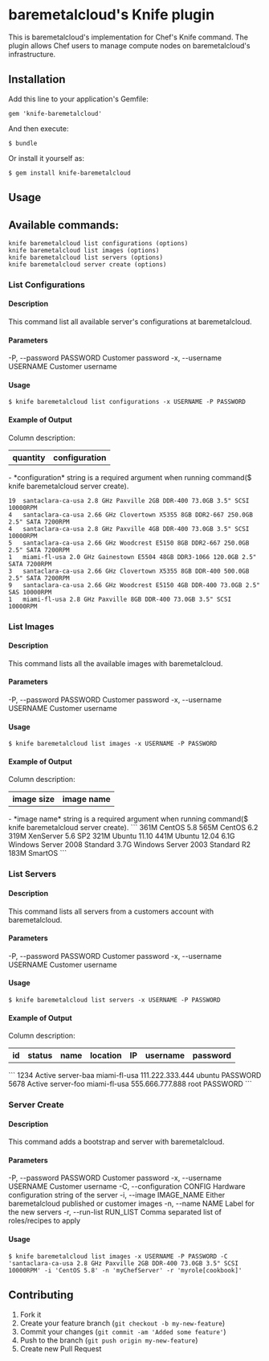 baremetalcloud's Knife plugin
===========================

This is baremetalcloud's implementation for Chef's Knife command. The plugin allows Chef users to manage compute nodes on baremetalcloud's infrastructure.  

Installation
------------

Add this line to your application's Gemfile:

    gem 'knife-baremetalcloud'

And then execute:

    $ bundle

Or install it yourself as:

    $ gem install knife-baremetalcloud

Usage
-----

## Available commands:
    knife baremetalcloud list configurations (options)
    knife baremetalcloud list images (options)
    knife baremetalcloud list servers (options)
    knife baremetalcloud server create (options)

### List Configurations
#### Description
This command list all available server's configurations at baremetalcloud.


#### Parameters
-P, --password PASSWORD          Customer password
-x, --username USERNAME          Customer username

#### Usage
    $ knife baremetalcloud list configurations -x USERNAME -P PASSWORD

#### Example of Output
Column description:
<table>
  <tr>
    <th>quantity</th><th>configuration</th>
  </tr>
</table>
- *configuration* string is a required argument when running command($ knife baremetalcloud server create).

```
19	santaclara-ca-usa 2.8 GHz Paxville 2GB DDR-400 73.0GB 3.5" SCSI 10000RPM
4	santaclara-ca-usa 2.66 GHz Clovertown X5355 8GB DDR2-667 250.0GB 2.5" SATA 7200RPM
4	santaclara-ca-usa 2.8 GHz Paxville 4GB DDR-400 73.0GB 3.5" SCSI 10000RPM
5	santaclara-ca-usa 2.66 GHz Woodcrest E5150 8GB DDR2-667 250.0GB 2.5" SATA 7200RPM
1	miami-fl-usa 2.0 GHz Gainestown E5504 48GB DDR3-1066 120.0GB 2.5" SATA 7200RPM
3	santaclara-ca-usa 2.66 GHz Clovertown X5355 8GB DDR-400 500.0GB 2.5" SATA 7200RPM
9	santaclara-ca-usa 2.66 GHz Woodcrest E5150 4GB DDR-400 73.0GB 2.5" SAS 10000RPM
1	miami-fl-usa 2.8 GHz Paxville 8GB DDR-400 73.0GB 3.5" SCSI 10000RPM
```

### List Images
#### Description
This command lists all the available images with baremetalcloud.

#### Parameters
-P, --password PASSWORD          Customer password
-x, --username USERNAME          Customer username

#### Usage
    $ knife baremetalcloud list images -x USERNAME -P PASSWORD

#### Example of Output
Column description:
<table>
  <tr>
    <th>image size</th><th>image name</th>
  </tr>
</table>
- *image name* string is a required argument when running command($ knife baremetalcloud server create).
```
361M	CentOS 5.8
565M	CentOS 6.2
319M	XenServer 5.6 SP2
321M	Ubuntu 11.10
441M	Ubuntu 12.04
6.1G	Windows Server 2008 Standard
3.7G	Windows Server 2003 Standard R2
183M	SmartOS
```

### List Servers
#### Description
This command lists all servers from a customers account with baremetalcloud.


#### Parameters
-P, --password PASSWORD          Customer password
-x, --username USERNAME          Customer username

#### Usage
    $ knife baremetalcloud list servers -x USERNAME -P PASSWORD

#### Example of Output
Column description:
<table>
  <tr>
    <th>id</th><th>status</th><th>name</th><th>location</th><th>IP</th><th>username</th><th>password</th>
  </tr>
</table>
```
1234	Active	server-baa	miami-fl-usa	111.222.333.444	ubuntu	PASSWORD
5678	Active	server-foo	miami-fl-usa	555.666.777.888	root	PASSWORD
```

### Server Create
#### Description
This command adds a bootstrap and server with baremetalcloud.

#### Parameters
-P, --password PASSWORD          Customer password
-x, --username USERNAME          Customer username
-C, --configuration CONFIG       Hardware configuration string of the server
-i, --image IMAGE_NAME           Either baremetalcloud published or customer images
-n, --name NAME                  Label for the new servers
-r, --run-list RUN_LIST          Comma separated list of roles/recipes to apply

#### Usage
    $ knife baremetalcloud list images -x USERNAME -P PASSWORD -C 'santaclara-ca-usa 2.8 GHz Paxville 2GB DDR-400 73.0GB 3.5" SCSI 10000RPM' -i 'CentOS 5.8' -n 'myChefServer' -r 'myrole[cookbook]'


Contributing
------------

1. Fork it
2. Create your feature branch (`git checkout -b my-new-feature`)
3. Commit your changes (`git commit -am 'Added some feature'`)
4. Push to the branch (`git push origin my-new-feature`)
5. Create new Pull Request

